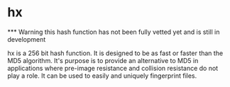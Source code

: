 # hx

***  Warning this hash function has not been fully vetted yet and is still in development

hx is a 256 bit hash function.  It is designed to be as fast or faster than the MD5 algorithm.  It's purpose is to provide an alternative to MD5 in applications where pre-image resistance and collision resistance do not play a role.  It can be used to easily and uniquely fingerprint files.
